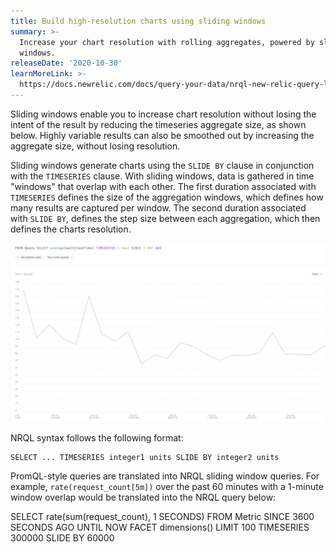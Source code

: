 ```yaml
---
title: Build high-resolution charts using sliding windows
summary: >-
  Increase your chart resolution with rolling aggregates, powered by sliding
  windows.
releaseDate: '2020-10-30'
learnMoreLink: >-
  https://docs.newrelic.com/docs/query-your-data/nrql-new-relic-query-language/nrql-query-tutorials/create-smoother-charts-sliding-windows
---
```


Sliding windows enable you to increase chart resolution without losing the intent of the result by reducing the timeseries aggregate size, as shown below. Highly variable results can also be smoothed out by increasing the aggregate size, without losing resolution.

Sliding windows generate charts using the `SLIDE BY` clause in conjunction with the `TIMESERIES` clause. With sliding windows, data is gathered in time "windows" that overlap with each other. The first duration associated with `TIMESERIES` defines the size of the aggregation windows, which defines how many results are captured per window. The second duration associated with `SLIDE BY`, defines the step size between each aggregation, which then defines the charts resolution.

![NRQL for sliding windows](./images/SW1.gif "NRQL for sliding windows")

NRQL syntax follows the following format:

```
SELECT ... TIMESERIES integer1 units SLIDE BY integer2 units
```

PromQL-style queries are translated into NRQL sliding window queries. For example, `rate(request_count[5m])` over the past 60 minutes with a 1-minute window overlap would be translated into the NRQL query below:

SELECT rate(sum(request_count), 1 SECONDS) FROM Metric SINCE 3600 SECONDS AGO UNTIL NOW FACET dimensions() LIMIT 100 TIMESERIES 300000 SLIDE BY 60000
